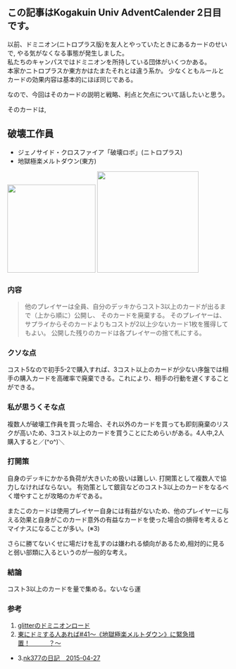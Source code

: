 ## この記事はKogakuin Univ AdventCalender 2日目 です。

以前、ドミニオン(ニトロプラス版)を友人とやっていたときにあるカードのせいで,
やる気がなくなる事態が発生しました。  
私たちのキャンパスではドミニオンを所持している団体がいくつかある。  
本家かニトロプラスか東方かはたまたそれとは違う系か。
少なくともルールとカードの効果内容は基本的にほぼ同じである。  
  
なので、今回はそのカードの説明と戦略、利点と欠点について話したいと思う。

そのカードは,
## 破壊工作員
- ジェノサイド・クロスファイア「破壊ロボ」(ニトロプラス)
- 地獄極楽メルトダウン(東方)

<img src="http://blog-imgs-46.fc2.com/g/a/m/gameage/dominionimg047.jpg" width="200">
<img src="http://dominion.ne.jp/characters/nitro/images_nd/sp/sp_card11l.jpg" width="230">

### 内容
> 他のプレイヤーは全員、自分のデッキからコスト3以上のカードが出るまで（上から順に）公開し、
そのカードを廃棄する。
そのプレイヤーは、サプライからそのカードよりもコストが2以上少ないカード1枚を獲得してもよい。
公開した残りのカードは各プレイヤーの捨て札にする。

### クソな点
コスト5なので初手5-2で購入すれば、3コスト以上のカードが少ない序盤では相手の購入カードを高確率で廃棄できる。これにより、相手の行動を遅くすることができる。

### 私が思うくそな点
複数人が破壊工作員を買った場合、それ以外のカードを買っても即刻廃棄のリスクが高いため、3コスト以上のカードを買うことにためらいがある。4人中,2人購入すると／(^o^)＼

### 打開策
自身のデッキにかかる負荷が大きいため扱いは難しい.
打開策として複数人で協力しなければならない。
有効策として銀貨などのコスト3以上のカードをなるべく増やすことが攻略のカギである。

またこのカードは使用プレイヤー自身には有益がないため、他のプレイヤーに与える効果と自身がこのカード意外の有益なカードを使った場合の損得を考えるとマイナスになることが多い。(※3)
  
さらに勝てないくせに場だけを乱すのは嫌われる傾向があるため,相対的に見ると弱い部類に入るというのが一般的な考え。

### 結論
コスト3以上のカードを量で集める。ないなら運  

### 

### 参考  
1. [glitterのドミニオンロード](http://ch.nicovideo.jp/glitter1929-blog/blomaga/ar595614)  
2. [東にドミする人あれば#41～《地獄極楽メルトダウン》に緊急措置！　　　？～](http://galaxyeast.blog93.fc2.com/blog-entry-1238.html)  
- 3.[nk377の日記　2015-04-27](http://d.hatena.ne.jp/nk377/20150427/1430330197)  
